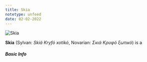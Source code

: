 ```yaml
---
title: Skia
notetype: unfeed
date: 02-02-2022
---
```


![Skia](/img/skia.png)


**Skia** (Sylvan: *Skiá Kryfó xotikó*, Novarian: *Σκιά Κρυφό ξωτικό*) is a 

##### Basic Info
